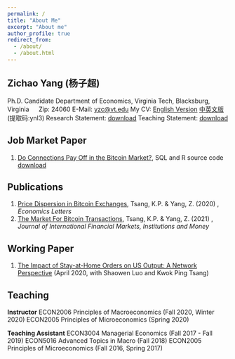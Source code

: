 ```yaml
---
permalink: /
title: "About Me"
excerpt: "About me"
author_profile: true
redirect_from: 
  - /about/
  - /about.html
---
```

## Zichao Yang (杨子超)
Ph.D. Candidate
Department of Economics, Virginia Tech, Blacksburg, Virginia &emsp; Zip: 24060
E-Mail: yzc@vt.edu
My CV: [English Version](https://www.dropbox.com/sh/skbbf0ap5fmyfey/AAAf3R1QE_odi2Rx6aDEabvKa?dl=0)       [中英文版](https://pan.baidu.com/s/1ouPqWIFD0MJMc7WImsy-Tw)(提取码:ynl3)
Research Statement: [download](https://www.dropbox.com/sh/skbbf0ap5fmyfey/AAAf3R1QE_odi2Rx6aDEabvKa?dl=0)         Teaching Statement: [download](https://www.dropbox.com/sh/skbbf0ap5fmyfey/AAAf3R1QE_odi2Rx6aDEabvKa?dl=0)

## Job Market Paper
1. [Do Connections Pay Off in the Bitcoin Market?](https://papers.ssrn.com/sol3/papers.cfm?abstract_id=3803959), SQL and R source code [download](https://www.dropbox.com/sh/u9fonkhbnkxpree/AAAkEqAL0LfGGGnSy_xhVPJVa?dl=0) 

## Publications
1. [Price Dispersion in Bitcoin Exchanges](https://doi.org/10.1016/j.econlet.2020.109379), Tsang, K.P. & Yang, Z. (2020) , *Economics Letters*
2. [The Market For Bitcoin Transactions](https://doi.org/10.1016/j.intfin.2021.101282), Tsang, K.P. & Yang, Z. (2021) , *Journal of International Financial Markets, Institutions and Money*

## Working Paper
1. [The Impact of Stay-at-Home Orders on US Output: A Network Perspective](https://ssrn.com/abstract=3571866) (April 2020, with Shaowen Luo and Kwok Ping Tsang)

## Teaching
**Instructor**
ECON2006 Principles of Macroeconomics (Fall 2020, Winter 2020)
ECON2005 Principles of Microeconomics (Spring 2020)

**Teaching Assistant**
ECON3004 Managerial Economics (Fall 2017 - Fall 2019)
ECON5016 Advanced Topics in Macro (Fall 2018)
ECON2005 Principles of Microeconomics (Fall 2016, Spring 2017)
